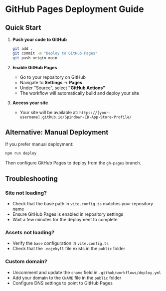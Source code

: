 # GitHub Pages Deployment Guide

## Quick Start

1. **Push your code to GitHub**

   ```bash
   git add .
   git commit -m "Deploy to GitHub Pages"
   git push origin main
   ```

2. **Enable GitHub Pages**

   - Go to your repository on GitHub
   - Navigate to **Settings** → **Pages**
   - Under "Source", select **"GitHub Actions"**
   - The workflow will automatically build and deploy your site

3. **Access your site**
   - Your site will be available at: `https://[your-username].github.io/Spindown-ID-App-Store-Profile/`

## Alternative: Manual Deployment

If you prefer manual deployment:

```bash
npm run deploy
```

Then configure GitHub Pages to deploy from the `gh-pages` branch.

## Troubleshooting

### Site not loading?

- Check that the base path in `vite.config.ts` matches your repository name
- Ensure GitHub Pages is enabled in repository settings
- Wait a few minutes for the deployment to complete

### Assets not loading?

- Verify the `base` configuration in `vite.config.ts`
- Check that the `.nojekyll` file exists in the `public` folder

### Custom domain?

- Uncomment and update the `cname` field in `.github/workflows/deploy.yml`
- Add your domain to the `CNAME` file in the `public` folder
- Configure DNS settings to point to GitHub Pages
